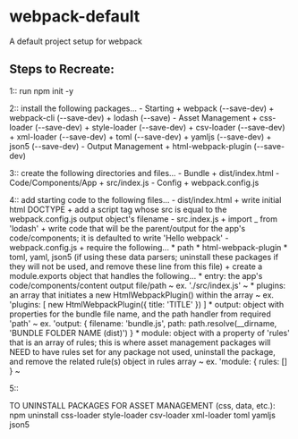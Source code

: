 # webpack-default
A default project setup for webpack

Steps to Recreate:
------------------

1:: run npm init -y

2:: install the following packages...
    - Starting
        + webpack        (--save-dev)
        + webpack-cli    (--save-dev)
        + lodash         (--save)
    - Asset Management
        + css-loader     (--save-dev)
        + style-loader   (--save-dev)
        + csv-loader     (--save-dev)
        + xml-loader     (--save-dev)
        + toml           (--save-dev)
        + yamljs         (--save-dev)
        + json5          (--save-dev)
    - Output Management
        + html-webpack-plugin (--save-dev)

3:: create the following directories and files...
    - Bundle
        + dist/index.html
    - Code/Components/App
        + src/index.js
    - Config
        + webpack.config.js

4:: add starting code to the following files...
    - dist/index.html
        + write initial html DOCTYPE
        + add a script tag whose src is equal to the webpack.config.js output object's filename
    - src.index.js
        + import _ from 'lodash'
        + write code that will be the parent/output for the app's code/components; it is defaulted to write 'Hello webpack'
    - webpack.config.js
        + require the following...
            * path
            * html-webpack-plugin
            * toml, yaml, json5 (if using these data parsers; uninstall these packages if they will not be used, and remove these line from this file)
        + create a module.exports object that handles the following...
            * entry: the app's code/components/content output file/path
              ~ ex. './src/index.js' ~
            * plugins: an array that initiates a new HtmlWebpackPlugin() within the array
              ~ ex. 'plugins: [ new HtmlWebpackPlugin({ title: 'TITLE' }) ]
            * output: object with properties for the bundle file name, and the path handler from required 'path'
              ~ ex. 'output: { filename: 'bundle.js', path: path.resolve(__dirname, 'BUNDLE FOLDER NAME (dist)') }
            * module: object with a property of 'rules' that is an array of rules; this is where asset management packages will NEED to have rules set
                      for any package not used, uninstall the package, and remove the related rule(s) object in rules array
              ~ ex. 'module: { rules: [] } ~

5:: 


TO UNINSTALL PACKAGES FOR ASSET MANAGEMENT (css, data, etc.): npm uninstall css-loader style-loader csv-loader xml-loader toml yamljs json5